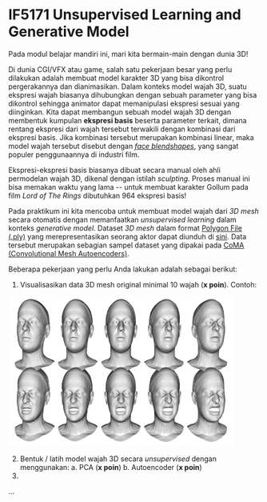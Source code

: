 # IF5171 Unsupervised Learning and Generative Model

Pada modul belajar mandiri ini, mari kita bermain-main dengan dunia 3D!

Di dunia CGI/VFX atau game, salah satu pekerjaan besar yang perlu dilakukan adalah membuat model karakter 3D yang bisa dikontrol pergerakannya dan dianimasikan. 
Dalam konteks model wajah 3D, suatu ekspresi wajah biasanya dihubungkan dengan sebuah parameter yang bisa dikontrol sehingga animator dapat memanipulasi ekspresi sesuai yang diinginkan.
Kita dapat membangun sebuah model wajah 3D dengan membentuk kumpulan __ekspresi basis__ beserta parameter terkait, dimana rentang ekspresi dari wajah tersebut terwakili dengan kombinasi dari ekspresi basis.
Jika kombinasi tersebut merupakan kombinasi linear, maka model wajah tersebut disebut dengan [*face blendshapes*](https://diglib.eg.org/bitstream/handle/10.2312/egst.20141042.199-218/199-218.pdf?sequence=1&isAllowed=y), yang sangat populer penggunaannya di industri film.


Ekspresi-ekspresi basis biasanya dibuat secara manual oleh ahli permodelan wajah 3D, dikenal dengan istilah *sculpting*.
Proses manual ini bisa memakan waktu yang lama -- untuk membuat karakter Gollum pada film *Lord of The Rings* dibutuhkan 964 ekspresi basis!

Pada praktikum ini kita mencoba untuk membuat model wajah dari *3D mesh* secara otomatis dengan memanfaatkan *unsupervised learning* dalam konteks *generative model*.
Dataset *3D mesh* dalam format [Polygon File (.ply)](https://en.wikipedia.org/wiki/PLY_(file_format)) yang merepresentasikan seorang aktor dapat diunduh di [sini](https://1drv.ms/u/s!AgX5GEtworUahVDpJ7QDWgl4hgx6?e=DB29YD).
Data tersebut merupakan sebagian sampel dataset yang dipakai pada [CoMA (Convolutional Mesh Autoencoders)](https://coma.is.tue.mpg.de/).

Beberapa pekerjaan yang perlu Anda lakukan adalah sebagai berikut:
1. Visualisasikan data 3D mesh original minimal 10 wajah (__x poin__).
	Contoh:
<img src="CoMA.png"  width="450" height="300">

2. Bentuk / latih model wajah 3D secara *unsupervised* dengan menggunakan:
	a. PCA (__x poin__)
	b. Autoencoder (__x poin__)
3. 

...
